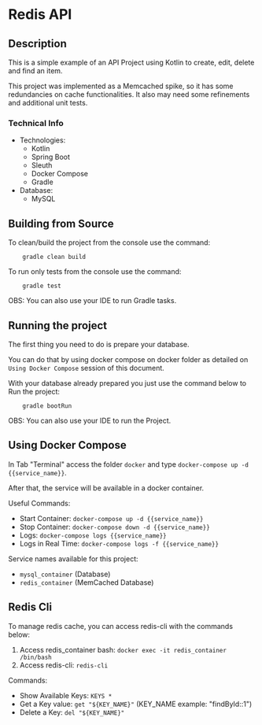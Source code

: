 # Redis API

## Description

This is a simple example of an API Project using Kotlin to create, edit, delete and find an item.

This project was implemented as a Memcached spike, so it has some redundancies on cache functionalities.
It also may need some refinements and additional unit tests.

### Technical Info

* Technologies:
    * Kotlin
    * Spring Boot
    * Sleuth
    * Docker Compose
    * Gradle
* Database:
    * MySQL

## Building from Source

To clean/build the project from the console use the command:

```console
    gradle clean build
```

To run only tests from the console use the command:

```console
    gradle test
```

OBS: You can also use your IDE to run Gradle tasks.

## Running the project

The first thing you need to do is prepare your database.

You can do that by using docker compose on docker folder as detailed on `Using Docker Compose` session of this document.

With your database already prepared you just use the command below to Run the project:

```console
    gradle bootRun
```

OBS: You can also use your IDE to run the Project.

## Using Docker Compose

In Tab "Terminal" access the folder `docker` and type `docker-compose up -d {{service_name}}`.

After that, the service will be available in a docker container.

Useful Commands:
* Start Container: `docker-compose up -d {{service_name}}`
* Stop Container: `docker-compose down -d {{service_name}}`
* Logs: `docker-compose logs {{service_name}}`
* Logs in Real Time: `docker-compose logs -f {{service_name}}`

Service names available for this project:
* `mysql_container` (Database)
* `redis_container` (MemCached Database)

## Redis Cli

To manage redis cache, you can access redis-cli with the commands below:

1. Access redis_container bash: `docker exec -it redis_container /bin/bash`
2. Access redis-cli: `redis-cli`

Commands:
* Show Available Keys: `KEYS *`
* Get a Key value: `get "${KEY_NAME}"` (KEY_NAME example: "findById::1")
* Delete a Key: `del "${KEY_NAME}"`
